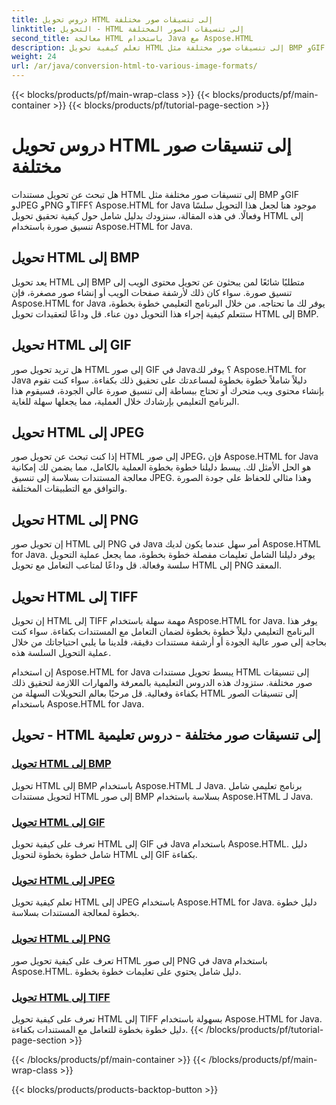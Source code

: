 ```yaml
---
title: دروس تحويل HTML إلى تنسيقات صور مختلفة
linktitle: التحويل - HTML إلى تنسيقات الصور المختلفة
second_title: معالجة HTML باستخدام Java مع Aspose.HTML
description: تعلم كيفية تحويل HTML إلى تنسيقات صور مختلفة مثل BMP وGIF وJPEG وPNG وTIFF باستخدام Aspose.HTML for Java. يغطي هذا البرنامج التعليمي الشامل معالجة المستندات بكفاءة.
weight: 24
url: /ar/java/conversion-html-to-various-image-formats/
---
```


{{< blocks/products/pf/main-wrap-class >}}
{{< blocks/products/pf/main-container >}}
{{< blocks/products/pf/tutorial-page-section >}}

# دروس تحويل HTML إلى تنسيقات صور مختلفة


هل تبحث عن تحويل مستندات HTML إلى تنسيقات صور مختلفة مثل BMP وGIF وJPEG وPNG وTIFF؟ Aspose.HTML for Java موجود هنا لجعل هذا التحويل سلسًا وفعالًا. في هذه المقالة، سنزودك بدليل شامل حول كيفية تحقيق تحويل HTML إلى تنسيق صورة باستخدام Aspose.HTML for Java. 

## تحويل HTML إلى BMP

يعد تحويل HTML إلى BMP متطلبًا شائعًا لمن يبحثون عن تحويل محتوى الويب إلى تنسيق صورة. سواء كان ذلك لأرشفة صفحات الويب أو إنشاء صور مصغرة، فإن Aspose.HTML for Java يوفر لك ما تحتاجه. من خلال البرنامج التعليمي خطوة بخطوة، ستتعلم كيفية إجراء هذا التحويل دون عناء. قل وداعًا لتعقيدات تحويل HTML إلى BMP.

## تحويل HTML إلى GIF

هل تريد تحويل صور HTML إلى صور GIF في Java؟ يوفر لك Aspose.HTML for Java دليلاً شاملاً خطوة بخطوة لمساعدتك على تحقيق ذلك بكفاءة. سواء كنت تقوم بإنشاء محتوى ويب متحرك أو تحتاج ببساطة إلى تنسيق صورة عالي الجودة، فسيقوم هذا البرنامج التعليمي بإرشادك خلال العملية، مما يجعلها سهلة للغاية.

## تحويل HTML إلى JPEG

إذا كنت تبحث عن تحويل صور HTML إلى صور JPEG، فإن Aspose.HTML for Java هو الحل الأمثل لك. يبسط دليلنا خطوة بخطوة العملية بالكامل، مما يضمن لك إمكانية معالجة المستندات بسلاسة إلى تنسيق JPEG. وهذا مثالي للحفاظ على جودة الصورة والتوافق مع التطبيقات المختلفة.

## تحويل HTML إلى PNG

إن تحويل صور HTML إلى PNG في Java أمر سهل عندما يكون لديك Aspose.HTML for Java. يوفر دليلنا الشامل تعليمات مفصلة خطوة بخطوة، مما يجعل عملية التحويل سلسة وفعالة. قل وداعًا لمتاعب التعامل مع تحويل HTML إلى PNG المعقد.

## تحويل HTML إلى TIFF

إن تحويل HTML إلى TIFF مهمة سهلة باستخدام Aspose.HTML for Java. يوفر هذا البرنامج التعليمي دليلاً خطوة بخطوة لضمان التعامل مع المستندات بكفاءة. سواء كنت بحاجة إلى صور عالية الجودة أو أرشفة مستندات دقيقة، فلدينا ما يلبي احتياجاتك من خلال عملية التحويل السلسة هذه.

إن استخدام Aspose.HTML for Java يبسط تحويل مستندات HTML إلى تنسيقات صور مختلفة. ستزودك هذه الدروس التعليمية بالمعرفة والمهارات اللازمة لتحقيق ذلك بكفاءة وفعالية. قل مرحبًا بعالم التحويلات السهلة من HTML إلى تنسيقات الصور باستخدام Aspose.HTML for Java.

## تحويل - HTML إلى تنسيقات صور مختلفة - دروس تعليمية
### [تحويل HTML إلى BMP](./convert-html-to-bmp/)
تحويل HTML إلى BMP باستخدام Aspose.HTML لـ Java. برنامج تعليمي شامل لتحويل مستندات HTML إلى صور BMP بسلاسة باستخدام Aspose.HTML لـ Java.
### [تحويل HTML إلى GIF](./convert-html-to-gif/)
تعرف على كيفية تحويل HTML إلى GIF في Java باستخدام Aspose.HTML. دليل شامل خطوة بخطوة لتحويل HTML إلى GIF بكفاءة.
### [تحويل HTML إلى JPEG](./convert-html-to-jpeg/)
تعلم كيفية تحويل HTML إلى JPEG باستخدام Aspose.HTML for Java. دليل خطوة بخطوة لمعالجة المستندات بسلاسة.
### [تحويل HTML إلى PNG](./convert-html-to-png/)
تعرف على كيفية تحويل صور HTML إلى صور PNG في Java باستخدام Aspose.HTML. دليل شامل يحتوي على تعليمات خطوة بخطوة.
### [تحويل HTML إلى TIFF](./convert-html-to-tiff/)
تعرف على كيفية تحويل HTML إلى TIFF بسهولة باستخدام Aspose.HTML for Java. دليل خطوة بخطوة للتعامل مع المستندات بكفاءة.
{{< /blocks/products/pf/tutorial-page-section >}}

{{< /blocks/products/pf/main-container >}}
{{< /blocks/products/pf/main-wrap-class >}}

{{< blocks/products/products-backtop-button >}}
